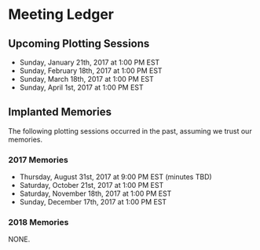 # Meeting Ledger

## Upcoming Plotting Sessions

- Sunday, January 21th, 2017 at 1:00 PM EST
- Sunday, February 18th, 2017 at 1:00 PM EST
- Sunday, March 18th, 2017 at 1:00 PM EST
- Sunday, April 1st, 2017 at 1:00 PM EST

## Implanted Memories

The following plotting sessions occurred in the past, assuming we trust our
memories.

### 2017 Memories
- Thursday, August 31st, 2017 at 9:00 PM EST (minutes TBD)
- Saturday, October 21st, 2017 at 1:00 PM EST
- Saturday, November 18th, 2017 at 1:00 PM EST
- Sunday, December 17th, 2017 at 1:00 PM EST

### 2018 Memories
NONE.
